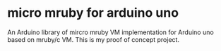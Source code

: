 # micro mruby for arduino uno

An Arduino library of mircro mruby VM implementation for Arduino uno based on mruby/c VM.
This is my proof of concept project.

